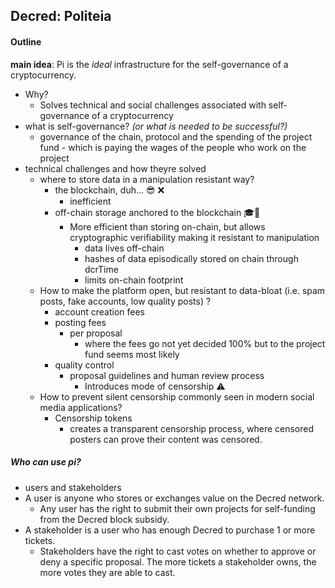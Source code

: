 ## Decred: Politeia

#### Outline



**main idea**: Pi is the _ideal_ infrastructure for the self-governance of a cryptocurrency.

- Why?
  - Solves technical and social challenges associated with self-governance of a cryptocurrency
- what is self-governance? _(or what is needed to be successful?)_
  - governance of the chain, protocol and the spending of the project fund - which is paying the wages of the people who work on the project
- technical challenges and how theyre solved
  - where to store data in a manipulation resistant way?
    - the blockchain, duh... 😎 ❌
      - inefficient 
    - off-chain storage anchored to the blockchain 🎓💯 
      - More efficient than storing on-chain, but allows cryptographic verifiability making it resistant to manipulation
        - data lives off-chain
        - hashes of data episodically stored on chain through dcrTime
        - limits on-chain footprint
  - How to make the platform open, but resistant to data-bloat (i.e. spam posts, fake accounts, low quality posts) ?
    - account creation fees
    - posting fees
      - per proposal
        - where the fees go not yet decided 100% but to the project fund seems most likely
    - quality control
      - proposal guidelines and human review process
        - Introduces mode of censorship ⚠️
  - How to prevent silent censorship commonly seen in modern social media applications?
    - Censorship tokens
      - creates a transparent censorship process, where censored posters can prove their content was censored.

##### Who can use pi?

-  users and stakeholders
  - A user is anyone who stores or exchanges value on the Decred network.
    - Any user has the right to submit their own projects for self-funding from the Decred block subsidy.
  - A stakeholder is a user who has enough Decred to purchase 1 or more tickets.
    - Stakeholders have the right to cast votes on whether to approve or deny a specific proposal. The more tickets a stakeholder owns, the more votes they are able to cast.
